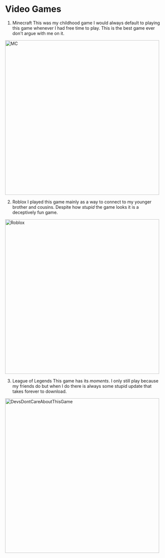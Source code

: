# Video Games


1. Minecraft
This was my childhood game I would always default to playing this game whenever I had free time to play. This is the best game ever don't argue with me on it.
<img src="https://cdn.mos.cms.futurecdn.net/tAPb5nKEYXMxtZucUyixRg.jpg" alt="MC" height="500"/>

2. Roblox
I played this game mainly as a way to connect to my younger brother and cousins. Despite how *stupid* the game looks it is a deceptively fun game.
<img src="https://media.wired.com/photos/604be13a1d09b7f18fe49d6c/2:1/w_1919,h_959,c_limit/Gear-Roblox-jailbreak_1920x1080.jpg" alt="Roblox" height="500"/>



3. League of Legends
This game has its *moments*. I only still play because my friends do but when I do there is always some stupid update that takes forever to download.

<img src="https://pics.me.me/league-legends-of-eta-0-mins-151-0-mb-133-2-mb-hey-43223637.png" alt="DevsDontCareAboutThisGame" height="500"/>
